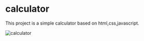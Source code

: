 # calculator
This project is a simple calculator based on html,css,javascript.

![calculator](https://user-images.githubusercontent.com/77777198/133307942-291bda70-2d9c-47d3-9271-eee485006014.png)
